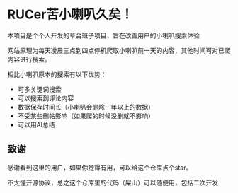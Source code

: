 # RUCer苦小喇叭久矣！
本项目是个个人开发的草台班子项目，旨在改善用户的小喇叭搜索体验


网站原理为每天凌晨三点到四点停机爬取小喇叭前一天的内容，其他时间可对已爬内容进行搜索。



相比小喇叭原本的搜索有以下优势：
* 可多关键词搜索
* 可以搜索到评论内容
* 数据保存时间长（小喇叭会删除一年以上的数据）
* 不受某些删帖影响（如果爬的时候没删就不影响）
* 可以用AI总结


## 致谢
感谢看到这里的用户，如果你觉得有用，可以给这个仓库点个star。


不太懂开源协议，总之这个仓库里的代码（屎山）可以随便用，包括二次开发